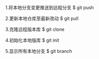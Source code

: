1.将本地分支变更推送到远程分支
$ git push

2.更新本地仓库至最新改动
$ git pull

3.克隆远程版本库
$ git clone 

4.初始化本地版库
$ git init

5.显示所有本地分支
$ git branch